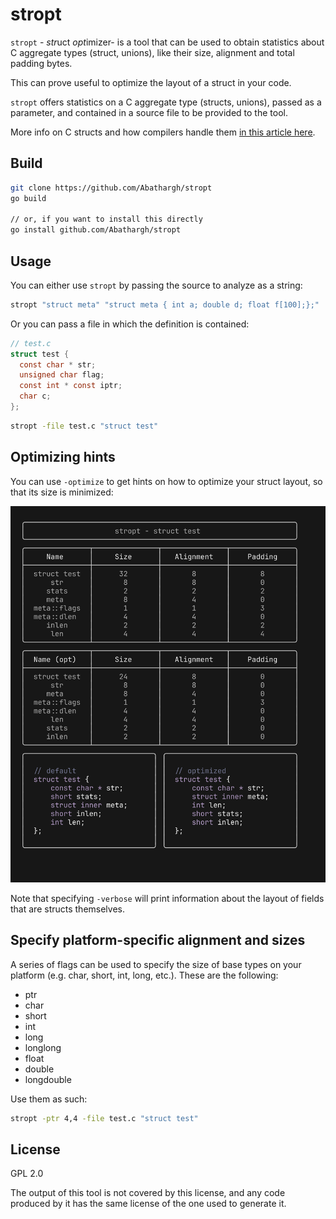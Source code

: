 # stropt

`stropt` - *str*uct *opt*imizer- is a tool that can be used to obtain 
statistics about C aggregate types (struct, unions), like their size, 
alignment and total padding bytes.

This can prove useful to optimize the layout of a struct in your code.

`stropt` offers statistics on a C aggregate type (structs, unions), passed 
as a parameter, and contained in a source file to be provided to the tool.

More info on C structs and how compilers handle them 
[in this article here](https://dev.to/abathargh/optimizing-c-structs-layouts-4kkm).

## Build

```bash
git clone https://github.com/Abathargh/stropt
go build

// or, if you want to install this directly
go install github.com/Abathargh/stropt
```

## Usage

You can either use `stropt` by passing the source to analyze as a string:

```bash
stropt "struct meta" "struct meta { int a; double d; float f[100];};"
```

Or you can pass a file in which the definition is contained:

```c
// test.c
struct test {
  const char * str;
  unsigned char flag;
  const int * const iptr;
  char c;
};
```

```bash
stropt -file test.c "struct test" 
```

## Optimizing hints

You can use `-optimize` to get hints on how to optimize your struct layout, so 
that its size is minimized:

![stropt output with -optimize -verbose](opt.png)

Note that specifying `-verbose` will print information about the layout of 
fields that are structs themselves.


## Specify platform-specific alignment and sizes

A series of flags can be used to specify the size of base types on your 
platform (e.g. char, short, int, long, etc.). These are the following:

- ptr
- char
- short
- int
- long
- longlong
- float
- double
- longdouble

Use them as such:

```bash
stropt -ptr 4,4 -file test.c "struct test"
```

## License

GPL 2.0

The output of this tool is not covered by this license, and any code produced 
by it has the same license of the one used to generate it. 
